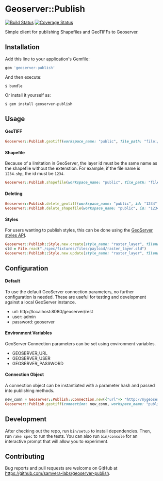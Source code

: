 # Geoserver::Publish

[![Build Status](https://img.shields.io/travis/samvera-labs/geoserver-publish/master.svg)](https://travis-ci.org/samvera-labs/geoserver-publish)
[![Coverage Status](https://img.shields.io/coveralls/samvera-labs/geoserver-publish/master.svg)](https://coveralls.io/github/samvera-labs/geoserver-publish?branch=master)

Simple client for publishing Shapefiles and GeoTIFFs to Geoserver.

## Installation

Add this line to your application's Gemfile:

```ruby
gem 'geoserver-publish'
```

And then execute:

    $ bundle

Or install it yourself as:

    $ gem install geoserver-publish

## Usage

#### GeoTIFF

```ruby
Geoserver::Publish.geotiff(workspace_name: "public", file_path: "file:///path/on/geoserver/raster.tif", id: "1234", title: "GeoTiff Title")
```

#### Shapefile

Because of a limitation in GeoServer, the layer id  must be the same name as the shapefile without the extenstion. For example, if the file name is `1234.shp`, the id must be `1234`.

```ruby
Geoserver::Publish.shapefile(workspace_name: "public", file_path: "file:///path/on/geoserver/1234.shp", id: "1234", title: "Shapefile Title")
```

#### Deleting

```Ruby
Geoserver::Publish.delete_geotiff(workspace_name: "public", id: "1234")
Geoserver::Publish.delete_shapefile(workspace_name: "public", id: "1234")
```

#### Styles

For users wanting to publish styles, this can be done using the [GeoServer styles API](https://docs.geoserver.org/latest/en/api/#1.0.0/styles.yaml).

```ruby
Geoserver::Publish::Style.new.create(style_name: "raster_layer", filename: "raster_layer.sld")
sld = File.read("./spec/fixtures/files/payload/raster_layer.sld")
Geoserver::Publish::Style.new.update(style_name: "raster_layer", filename: "raster_layer.sld", payload: sld)
```

## Configuration

#### Default

To use the default GeoServer connection parameters, no further configuration is needed. These are useful for testing and development against a local GeoServer instance.

 - url: http://localhost:8080/geoserver/rest
 - user: admin
 - password: geoserver


#### Environment Variables

GeoServer Connection parameters can be set using environment variables.

  - GEOSERVER_URL
  - GEOSERVER_USER
  - GEOSERVER_PASSWORD

#### Connection Object

A connection object can be instantiated with a parameter hash and passed into publishing methods.

```ruby
new_conn = Geoserver::Publish::Connection.new({"url"=> "http://mygeoserver.com:8181/geoserver/rest", "user" => "admin_user", "password" => "supersecret"})
Geoserver::Publish.geotiff(connection: new_conn, workspace_name: "public", file_path: "file:///path/on/geoserver/raster.tif", id: "1234", title: "GeoTiff Title")
```

## Development

After checking out the repo, run `bin/setup` to install dependencies. Then, run `rake spec` to run the tests. You can also run `bin/console` for an interactive prompt that will allow you to experiment.

## Contributing

Bug reports and pull requests are welcome on GitHub at https://github.com/samvera-labs/geoserver-publish.
